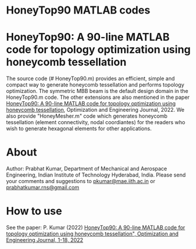 # HoneyTop90 MATLAB codes
# HoneyTop90: A 90-line MATLAB code for topology optimization using honeycomb tessellation
The source code (# HoneyTop90.m) provides an efficient, simple and compact way to generate honeycomb tessellation and performs topology optimization. The symmetric MBB beam is the default design domain in the HoneyTop90.m code. The other extensions are also mentioned in the paper [HoneyTop90: A 90-line MATLAB code for topology optimization using honeycomb tessellation](https://link.springer.com/article/10.1007/s11081-022-09715-6), Optimization and Engineering Journal, 2022. We also provide "HoneyMesher.m" code which generates honeycomb tessellation (element connectivity, nodal coordiantes) for the readers who wish to generate hexagonal elements for other applications.
# About
Author: Prabhat Kumar, Department of Mechanical and Aerospace Engineering, Indian Institute of Technology Hyderabad, India. Please send your comments and suggestions to  pkumar@mae.iith.ac.in or prabhatkumar.rns@gmail.com
# How to use
See the paper: P. Kumar (2022) [HoneyTop90: A 90-line MATLAB code for topology optimization using honeycomb tessellation", Optimization and Engineering Journal, 1-18, 2022](https://link.springer.com/article/10.1007/s11081-022-09715-6) 
